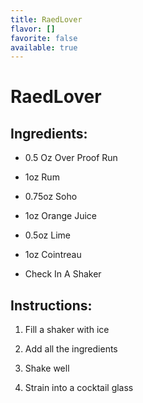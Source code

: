 ```yaml
---
title: RaedLover
flavor: []
favorite: false
available: true
---
```

# RaedLover

  

## Ingredients:

- 0.5 Oz Over Proof Run

- 1oz Rum

- 0.75oz Soho

- 1oz Orange Juice

- 0.5oz Lime

- 1oz Cointreau

- Check In A Shaker

  

## Instructions:

1. Fill a shaker with ice

2. Add all the ingredients

3. Shake well

4. Strain into a cocktail glass



